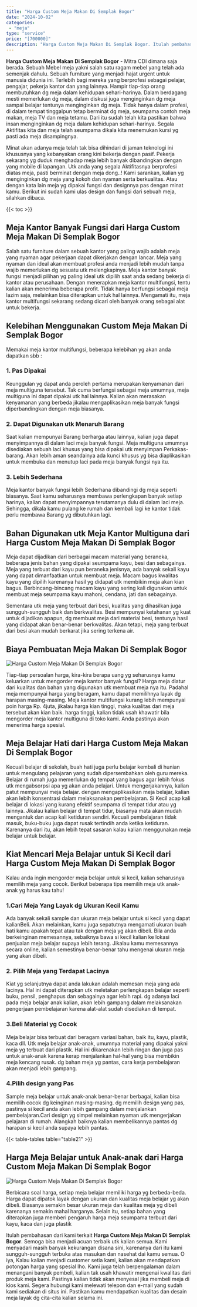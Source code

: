 ```yaml
---
title: "Harga Custom Meja Makan Di Semplak Bogor"
date: "2024-10-02"
categories:
 - "meja"
type: "service"
price: "[700000]"
description: "Harga Custom Meja Makan Di Semplak Bogor. Itulah pembahasan dari kami terkait **Harga Custom Meja Makan Di Semplak Bogor**. Semoga bisa menjadi acuan terbaik..."
---
```


**Harga Custom Meja Makan Di Semplak Bogor** - Mitra CDI dimana saja berada. Sebuah Mebel meja yakni salah satu ragam mebel yang telah ada semenjak dahulu. Sebuah furniture yang menjadi hajat urgent untuk manusia didunia ini. Terlebih bagi mereka yang berprofesi sebagai pelajar, pengajar, pekerja kantor dan yang lainnya. Hampir tiap-tiap orang membutuhkan dg meja dalam kehidupan sehari-harinya. Dalam berdagang mesti memerlukan dg meja, dalam diskusi juga menginginkan dg meja sampai belajar tentunya menginginkan dg meja. Tidak hanya dalam profesi, di dalam tempat tinggalpun tetap berminat dg meja, seumpama contoh meja makan, meja TV dan meja tetamu. Dari itu sudah telah kita pastikan bahwa insan menginginkan dg meja dalam kehidupan sehari-harinya. Segala Aktifitas kita dan meja telah seumpama dikala kita menemukan kursi yg pasti ada meja disampingnya.

Minat akan adanya meja telah tak bisa dihindari di jaman teknologi ini khususnya yang kebanyakan orang kini bekerja dengan pasif. Pekerja sekarang yg duduk menghadap meja lebih banyak dibandingkan dengan yang mobile di lapangan. Utk anda yang segala Aktifitasnya berprofesi diatas meja, pasti berminat dengan meja dong..! Kami sarankan, kalian yg menginginkan dg meja yang kokoh dan nyaman serta berkualitas. Atau dengan kata lain meja yg dipakai fungsi dan designnya pas dengan minat kamu. Berikut ini sudah kami ulas design dan fungsi dari sebuah meja, silahkan dibaca.

{{< toc >}}

## Meja Kantor Banyak Fungsi dari Harga Custom Meja Makan Di Semplak Bogor

Salah satu furniture dalam sebuah kantor yang paling wajib adalah meja yang nyaman agar pekerjaan dapat dikerjakan dengan lancar. Meja yang nyaman dan ideal akan membuat profesi anda menjadi lebih mudah tanpa wajib memerlukan dg sesuatu utk melengkapinya. Meja kantor banyak fungsi menjadi pilihan yg paling ideal utk dipilih saat anda sedang bekerja di kantor atau perusahaan. Dengan menerapkan meja kantor multifungsi, tentu kalian akan menerima beberapa profit. Tidak hanya berfungsi sebagai meja lazim saja, melainkan bisa diterapkan untuk hal lainnya. Mengamati itu, meja kantor multifungsi sekarang sedang dicari oleh banyak orang sebagai alat untuk bekerja.

## Kelebihan Menggunakan Custom Meja Makan Di Semplak Bogor

Memakai meja kantor multifungsi, beberapa kelebihan yg akan anda dapatkan sbb :

### 1\. Pas Dipakai

Keunggulan yg dapat anda peroleh pertama merupakan kenyamanan dari meja multiguna tersebut. Tak cuma berfungsi sebagai meja umumnya, meja multiguna ini dapat dipakai utk hal lainnya. Kalian akan merasakan kenyamanan yang berbeda jikalau mengaplikasikan meja banyak fungsi diperbandingkan dengan meja biasanya.

### 2\. Dapat Digunakan utk Menaruh Barang

Saat kalian mempunyai Barang berharga atau lainnya, kalian juga dapat menyimpannya di dalam laci meja banyak fungsi. Meja multiguna umumnya disediakan sebuah laci khusus yang bisa dipakai utk menyimpan Perkakas-barang. Akan lebih aman seandainya ada kunci khusus yg bisa diaplikasikan untuk membuka dan menutup laci pada meja banyak fungsi nya itu.

### 3\. Lebih Sederhana

Meja kantor banyak fungsi lebih Sederhana dibandingi dg meja seperti biasanya. Saat kamu seharusnya membawa perlengkapan banyak setiap harinya, kalian dapat menyimpannya terutamanya dulu di dalam laci meja. Sehingga, dikala kamu pulang ke rumah dan kembali lagi ke kantor tidak perlu membawa Barang yg dibutuhkan lagi.

## Bahan Digunakan utk Meja Kantor Multiguna dari Harga Custom Meja Makan Di Semplak Bogor

Meja dapat dijadikan dari berbagai macam material yang beraneka, beberapa jenis bahan yang dipakai seumpama kayu, besi dan sebagainya. Meja yang terbuat dari kayu pun beraneka jenisnya, ada banyak sekali kayu yang dapat dimanfaatkan untuk membuat meja. Macam bagus kwalitas kayu yang dipilih karenanya hasil yg didapat utk membikin meja akan kian bagus. Berbincang-bincang macam kayu yang sering kali digunakan untuk membuat meja seumpama kayu mahoni, cendana, jati dan sebagainya.

Sementara utk meja yang terbuat dari besi, kualitas yang dihasilkan juga sungguh-sungguh baik dan berkwalitas. Besi mempunyai ketahanan yg kuat untuk dijadikan apapun, dg membuat meja dari material besi, tentunya hasil yang didapat akan benar-benar berkwalitas. Akan tetapi, meja yang terbuat dari besi akan mudah berkarat jika sering terkena air.

## Biaya Pembuatan Meja Makan Di Semplak Bogor

![Harga Custom Meja Makan Di Semplak Bogor](/images/meja/meja-dewasa-025.jpg)

Tiap-tiap persoalan harga, kira-kira berapa uang yg seharusnya kamu keluarkan untuk mengorder meja kantor banyak fungsi? Harga meja diatur dari kualitas dan bahan yang digunakan utk membuat meja nya itu. Padahal meja mempunyai harga yang beragam, kamu dapat memilihnya layak dg harapan masing-masing. Meja kantor multifungsi kurang lebih mempunyai poin harga Rp. 4juta, jikalau harga kian tinggi, maka kualitas dari meja tersebut akan kian baik. harga tinggi, kalian tidak usah khawatir bila mengorder meja kantor multiguna di toko kami. Anda pastinya akan menerima harga spesial.

## Meja Belajar Hati dari Harga Custom Meja Makan Di Semplak Bogor

Kecuali belajar di sekolah, buah hati juga perlu belajar kembali di hunian untuk mengulang pelajaran yang sudah dipersembahkan oleh guru mereka. Belajar di rumah juga memerlukan dg tempat yang bagus agar lebih fokus utk mengabsorpsi apa yg akan anda pelajari. Untuk mengerjakannya, kalian patut mempunyai meja belajar. dengan mengaplikasikan meja belajar, kalian akan lebih konsentrasi dalam melaksanakan pembelajaran. Si Kecil acap kali belajar di lokasi yang kurang efektif seumpama di tempat tidur atau yg lainnya. Jikalau kalian belajar di tempat tidur, biasanya mata akan mudah mengantuk dan acap kali ketiduran sendiri. Kecuali pembelajaran tidak masuk, buku-buku juga dapat rusak tertindih anda ketika ketiduran. Karenanya dari itu, akan lebih tepat sasaran kalau kalian menggunakan meja belajar untuk belajar.

## Kiat Mencari Meja Belajar untuk Si Kecil dari Harga Custom Meja Makan Di Semplak Bogor

Kalau anda ingin mengorder meja belajar untuk si kecil, kalian seharusnya memilih meja yang cocok. Berikut beberapa tips memilih meja utk anak-anak yg harus kau tahu!

### 1.Cari Meja Yang Layak dg Ukuran Kecil Kamu

Ada banyak sekali sample dan ukuran meja belajar untuk si kecil yang dapat kalianBeli. Akan melainkan, kamu juga sepatutnya mengamati ukuran buah hati kamu apakah tepat atau tak dengan meja yg akan dibeli. Bila anda berkeinginan memesannya, sebaiknya bawa si kecil kalian ke lokasi penjualan meja belajar supaya lebih terang. Jikalau kamu memesannya secara online, kalian semestinya benar-benar tahu mengenai ukuran meja yang akan dibeli.

### 2\. Pilih Meja yang Terdapat Lacinya

Kiat yg selanjutnya dapat anda lakukan adalah memesan meja yang ada lacinya. Hal ini dapat diterapkan utk meletakan perlengkapan belajar seperti buku, pensil, penghapus dan sebagainya agar lebih rapi. dg adanya laci pada meja belajar anak kalian, akan lebih gampang dalam melaksanakan pengerjaan pembelajaran karena alat-alat sudah disediakan di tempat.

### 3.Beli Material yg Cocok

Meja belajar bisa terbuat dari beragam variasi bahan, baik itu, kayu, plastik, kaca dll. Utk meja belajar anak-anak, umumnya material yang dipakai yakni meja yg terbuat dari plastik. Hal ini dikarenakan lebih ringan dan juga pas untuk anak-anak karena kerap menjalankan hal-hal yang bisa membikin meja kencang rusak. dg bahan meja yg pantas, cara kerja pembelajaran akan menjadi lebih gampang.

### 4.Pilih design yang Pas

Sample meja belajar untuk anak-anak benar-benar berbagai, kalian bisa memilih cocok dg keinginan masing-masing. dg memilih design yang pas, pastinya si kecil anda akan lebih gampang dalam menjalankan pembelajaran.Cari design yg simpel melainkan nyaman utk mengerjakan pelajaran di rumah. Alangkah baiknya kalian membelikannya pantas dg harapan si kecil anda supaya lebih pantas.

{{< table-tables table="table21" >}}

## Harga Meja Belajar untuk Anak-anak dari Harga Custom Meja Makan Di Semplak Bogor

![Harga Custom Meja Makan Di Semplak Bogor](/images/meja/meja-anak-008.jpg)

Berbicara soal harga, setiap meja belajar memiliki harga yg berbeda-beda. Harga dapat dipatok layak dengan ukuran dan kualitas meja belajar yg akan dibeli. Biasanya semakin besar ukuran meja dan kualitas meja yg dibeli karenanya semakin mahal harganya. Selain itu, setiap bahan yang diterapkan juga memberi pengaruh harga meja seumpama terbuat dari kayu, kaca dan juga plastik

Itulah pembahasan dari kami terkait **Harga Custom Meja Makan Di Semplak Bogor**. Semoga bisa menjadi acuan terbaik utk kalian semua. Kami menyadari masih banyak kekurangan disana sini, karenanya dari itu kami sungguh-sungguh terbuka atas masukan dan nasehat dai kamu semua. O iya, Kalau kalian menjadi customer setia kami, kalian akan mendapatkan potongan harga yang spesial lho. Kami juga telah berpengalaman dalam menangani banyak pembeli, kalian tak usah khawatir mengenai kwalitas dari produk meja kami. Pastinya kalian tidak akan menyesal jika membeli meja di kios kami. Segera hubungi kami melewati telepon dan e-mail yang sudah kami sediakan di situs ini. Pastikan kamu mendapatkan kualitas dan desain meja layak dg cita-cita kalian selama ini.
